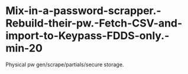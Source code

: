 # Mix-in-a-password-scrapper.-Rebuild-their-pw.-Fetch-CSV-and-import-to-Keypass-FDDS-only.-min-20
Physical pw gen/scrape/partials/secure storage.
